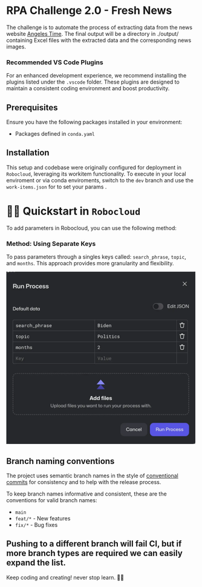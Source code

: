 # RPA Challenge 2.0 - Fresh News

The challenge is to automate the process of extracting data from the news website
[Angeles Time](https://www.latimes.com/). The final output will be a directory in ./output/ containing Excel files with the extracted data and the corresponding news images.

### Recommended VS Code Plugins

For an enhanced development experience, we recommend installing the plugins listed under the `.vscode` folder. These plugins are designed to maintain a consistent coding environment and boost productivity.

## Prerequisites

Ensure you have the following packages installed in your environment:
- Packages defined in `conda.yaml`

## Installation

This setup and codebase were originally configured for deployment in `Robocloud`, leveraging its workitem functionality.
To execute in your local enviroment or via conda enviroments, switch to the `dev` branch and use the `work-items.json` for to set your params .

# 🏃‍♂️ Quickstart in `Robocloud`

To add parameters in Robocloud, you can use the following method:
### Method: Using Separate Keys
To pass parameters through a singles keys called: `search_phrase`, `topic`, and `months`. This approach provides more granularity and flexibility.

<picture>
  <source media="(prefers-color-scheme: dark)" srcset="./docs/images/params.webp">
  <img alt="Separate Keys Example" src="./docs/images/params.webp" width="500">
</picture>

## Branch naming conventions

The project uses semantic branch names in the style of
[conventional commits](https://www.conventionalcommits.org/en/v1.0.0) for consistency and to help with
the release process.

To keep branch names informative and consistent, these are the conventions for valid branch names:

* `main`
* `feat/*` - New features
* `fix/*` - Bug fixes

Pushing to a different branch will fail CI, but if more branch types are required we can easily expand the list.
---

Keep coding and creating! never stop learn. 🚀✨
